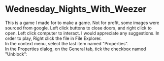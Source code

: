# Wednesday_Nights_With_Weezer
This is a game I made for to make a game.
Not for profit, some images were sourced from google.
Left click buttons to close doors, and right click to open.  Left click computer to interact.
I would appreciate any suggestions.
In order to play, Right click the file in File Explorer.  
In the context menu, select the last item named "Properties".  
In the Properties dialog, on the General tab, tick the checkbox named "Unblock":
